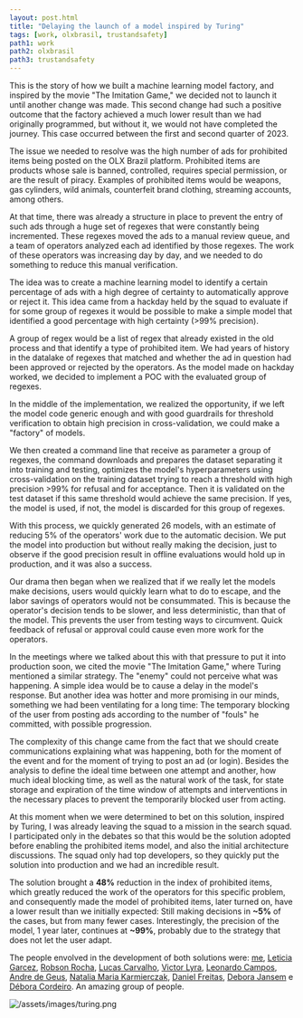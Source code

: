 ```yaml
---
layout: post.html
title: "Delaying the launch of a model inspired by Turing"
tags: [work, olxbrasil, trustandsafety]
path1: work
path2: olxbrasil
path3: trustandsafety
---
```


This is the story of how we built a machine learning model factory, and inspired by the movie "The Imitation Game," we decided not to launch it until another change was made. This second change had such a positive outcome that the factory achieved a much lower result than we had originally programmed, but without it, we would not have completed the journey. This case occurred between the first and second quarter of 2023.

The issue we needed to resolve was the high number of ads for prohibited items being posted on the OLX Brazil platform. Prohibited items are products whose sale is banned, controlled, requires special permission, or are the result of piracy. Examples of prohibited items would be weapons, gas cylinders, wild animals, counterfeit brand clothing, streaming accounts, among others.

At that time, there was already a structure in place to prevent the entry of such ads through a huge set of regexes that were constantly being incremented. These regexes moved the ads to a manual review queue, and a team of operators analyzed each ad identified by those regexes. The work of these operators was increasing day by day, and we needed to do something to reduce this manual verification.

The idea was to create a machine learning model to identify a certain percentage of ads with a high degree of certainty to automatically approve or reject it. This idea came from a hackday held by the squad to evaluate if for some group of regexes it would be possible to make a simple model that identified a good percentage with high certainty (>99% precision).

A group of regex would be a list of regex that already existed in the old process and that identify a type of prohibited item. We had years of history in the datalake of regexes that matched and whether the ad in question had been approved or rejected by the operators. As the model made on hackday worked, we decided to implement a POC with the evaluated group of regexes.

In the middle of the implementation, we realized the opportunity, if we left the model code generic enough and with good guardrails for threshold verification to obtain high precision in cross-validation, we could make a "factory" of models.

We then created a command line that receive as parameter a group of regexes, the command downloads and prepares the dataset separating it into training and testing, optimizes the model's hyperparameters using cross-validation on the training dataset trying to reach a threshold with high precision >99% for refusal and for acceptance. Then it is validated on the test dataset if this same threshold would achieve the same precision. If yes, the model is used, if not, the model is discarded for this group of regexes.

With this process, we quickly generated 26 models, with an estimate of reducing 5% of the operators' work due to the automatic decision. We put the model into production but without really making the decision, just to observe if the good precision result in offline evaluations would hold up in production, and it was also a success.

Our drama then began when we realized that if we really let the models make decisions, users would quickly learn what to do to escape, and the labor savings of operators would not be consummated. This is because the operator's decision tends to be slower, and less deterministic, than that of the model. This prevents the user from testing ways to circumvent. Quick feedback of refusal or approval could cause even more work for the operators.

In the meetings where we talked about this with that pressure to put it into production soon, we cited the movie "The Imitation Game," where Turing mentioned a similar strategy. The "enemy" could not perceive what was happening. A simple idea would be to cause a delay in the model's response. But another idea was hotter and more promising in our minds, something we had been ventilating for a long time: The temporary blocking of the user from posting ads according to the number of "fouls" he committed, with possible progression.

The complexity of this change came from the fact that we should create communications explaining what was happening, both for the moment of the event and for the moment of trying to post an ad (or login). Besides the analysis to define the ideal time between one attempt and another, how much ideal blocking time, as well as the natural work of the task, for state storage and expiration of the time window of attempts and interventions in the necessary places to prevent the temporarily blocked user from acting.

At this moment when we were determined to bet on this solution, inspired by Turing, I was already leaving the squad to a mission in the search squad. I participated only in the debates so that this would be the solution adopted before enabling the prohibited items model, and also the initial architecture discussions. The squad only had top developers, so they quickly put the solution into production and we had an incredible result.

The solution brought a **48%** reduction in the index of prohibited items, which greatly reduced the work of the operators for this specific problem, and consequently made the model of prohibited items, later turned on, have a lower result than we initially expected: Still making decisions in **~5%** of the cases, but from many fewer cases. Interestingly, the precision of the model, 1 year later, continues at **~99%**, probably due to the strategy that does not let the user adapt.

The people envolved in the development of both solutions were: [me](https://www.linkedin.com/in/timotta/), [Leticia Garcez](https://www.linkedin.com/in/let%C3%ADciagarcez/), [Robson Rocha](https://www.linkedin.com/in/robson-rocha-512a5b16/), [Lucas Carvalho](https://www.linkedin.com/in/carvalho-lucas/), [Victor Lyra](https://www.linkedin.com/in/victorseidl/), [Leonardo Campos](https://www.linkedin.com/in/leonardopereiracampos/), [Andre de Geus](https://www.linkedin.com/in/geusandre/), [Natalia Maria Karmierczak](https://www.linkedin.com/in/nataliakarmierczak), [Daniel Freitas](https://www.linkedin.com/in/daniel-freitas-7487b5136/), [Debora Jansem](https://www.linkedin.com/in/debora-algamis-jansen-273187106/) e [Débora Cordeiro](https://www.linkedin.com/in/deborah-cordeiro-568298121/). An amazing group of people.


![/assets/images/turing.png](/assets/images/turing.png)
